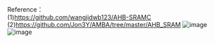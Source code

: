 Reference：  
(1)https://github.com/wangjidwb123/AHB-SRAMC   
(2)https://github.com/Jon3Y/AMBA/tree/master/AHB_SRAM
![image](https://github.com/fangyzh26/AHB_SRAM/assets/103894715/e4913f65-c14f-4128-8e94-8d4abc945c7b)
![image](https://github.com/fangyzh26/AHB_SRAM/assets/103894715/68ede9ec-0cbf-4517-bb3e-07b16121bc44)

